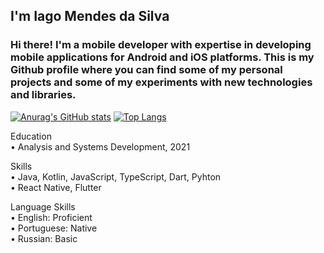 ## I'm Iago Mendes da Silva ##

### Hi there! I'm a mobile developer with expertise in developing mobile applications for Android and iOS platforms. This is my Github profile where you can find some of my personal projects and some of my experiments with new technologies and libraries. ###

[![Anurag's GitHub stats](https://github-readme-stats.vercel.app/api?username=iagoMendesDaSilva&count_private=true&theme=dark)](https://github.com/iagoMendesDaSilva)
 [![Top Langs](https://github-readme-stats.vercel.app/api/top-langs/?username=iagoMendesDaSilva&layout=compact&theme=dark)](https://github.com/iagoMendesDaSilva)

Education<br>
• Analysis and Systems Development, 2021

Skills<br>
• Java, Kotlin, JavaScript, TypeScript, Dart, Pyhton<br>
• React Native, Flutter<br>

Language Skills<br>
• English: Proficient<br>
• Portuguese: Native<br>
• Russian: Basic
